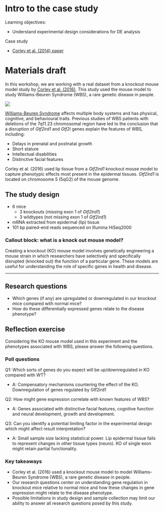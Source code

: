 # **Intro to the case study**

Learning objectives: 
* Understand experimental design considerations for DE analysis 

Case study 
* [Corley et al. (2014) paper](https://bmcgenomics.biomedcentral.com/articles/10.1186/s12864-016-2801-4)


# Materials draft

In this workshop, we are working with a real dataset from a knockout mouse model study by [Corley et al. (2016)](https://bmcgenomics.biomedcentral.com/articles/10.1186/s12864-016-2801-4). This study used the mouse model to study Williams-Beuren Syndrome (WBS), a rare genetic disease in people.

![](../Figs/1.1_case-study.png)

[Williams-Beuren Syndrome](https://www.omim.org/entry/194050) affects multiple body systems and has physical, cognitive, and behavioural traits. Previous studies of WBS patients with deletions of the 7q11.23 chromosomal region have led to the conclusion that a disruption of *Gtf2ird1* and *Gtf2i* genes explain the features of WBS, including:

*  Delays in prenatal and postnatal growth
* Short stature
* Intellectual disabilities
* Distinctive facial features

Corley et al. (2016) used lip tissue from a *Gtf2ird1* knockout mouse model to capture phenotypic effects most present in the epidermal tissues. *Gtf2ird1* is located on chromosome 5 (5qG2) of the mouse genome. 

## The study design

* 6 mice
    * 3 knockouts (missing exon 1 of *Gtf2ird1*)
    * 3 wildtypes (not missing exon 1 of *Gtf2ird1*)
* mRNA extracted from epidermal (lip) tissue
* 101 bp paired-end reads sequenced on Illumina HiSeq2000

### Callout block: what is a knock out mouse model? 

Creating a knockout (KO) mouse model involves genetically engineering a mouse strain in which researchers have selectively and specifically disrupted (knocked out) the function of a particular gene. These models are useful for understanding the role of specific genes in health and disease. 

----

## Research questions 

* Which genes (if any) are upregulated or downregulated in our knockout mice compared with normal mice?
* How do these differentially expressed genes relate to the disease phenotype?​

## Reflection exercise

Considering the KO mouse model used in this experiment and the phenotypes associated with WBS, please answer the following questions. 

### Poll questions 

Q1: Which sorts of genes do you expect will be up/downregulated in KO compared with WT?
* A: Compensatory mechanisms countering the effect of the KO. Downregulation of genes regulated by Gtf2ird1 

Q2: How might gene expression correlate with known features of WBS? 
* A: Genes associated with distinctive facial features, cognitive function and neural development, growth and development. 

Q3: Can you identify a potential limiting factor in the experimental design which might affect result interpretation?
* A: Small sample size lacking statistical power. Lip epidermal tissue fails to represent changes in other tissue types (neuro). KO of single exon might retain partial functionality. 

### Key takeaways 

* Corley et al. (2016) used a knockout mouse model to  model Williams-Beuren Syndrome (WBS), a rare genetic disease in people.  
* Our research questions center on understanding gene regulation in knockout mice relative to normal mice and how these changes in gene expression might relate to the disease phenotype. 
* Possible limitations in study design and sample collection may limit our ability to answer all research questions posed by this study. 
